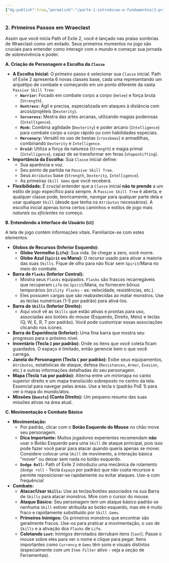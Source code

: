 ```yaml
---
{"dg-publish":true,"permalink":"/parte-1-introducao-e-fundamentos/2-primeiros-passos-em-wraeclast/"}
---
```


### 2. Primeiros Passos em Wraeclast

Assim que você inicia Path of Exile 2, você é lançado nas praias sombrias de Wraeclast como um exilado. Seus primeiros momentos no jogo são cruciais para entender como interagir com o mundo e começar sua jornada de sobrevivência e poder.

**A. Criação de Personagem e Escolha da `Classe`**

*   **A Escolha Inicial:** O primeiro passo é selecionar sua `Classe` inicial. Path of Exile 2 apresenta 6 novas classes base, cada uma representando um arquétipo de combate e começando em um ponto diferente da vasta `Passive Skill Tree`:
    *   **`Warrior`:** Focado em combate corpo a corpo (`melee`) e força bruta (`Strength`).
    *   **`Huntress`:** Ágil e precisa, especializada em ataques à distância com arcos/projéteis (`Dexterity`).
    *   **`Sorceress`:** Mestra das artes arcanas, utilizando magias poderosas (`Intelligence`).
    *   **`Monk`:** Combina agilidade (`Dexterity`) e poder arcano (`Intelligence`) para combate corpo a corpo rápido ou com habilidades especiais.
    *   **`Mercenary`:** Versátil no uso de bestas (`crossbows`) e armadilhas, combinando `Dexterity` e `Intelligence`.
    *   **`Druid`:** Utiliza a força da natureza (`Strength`) e magia primal (`Intelligence`), capaz de se transformar em feras (`shapeshifting`).
*   **Importância da Escolha:** Sua `Classe` inicial define:
    *   Sua aparência e voz.
    *   Seu ponto de partida na `Passive Skill Tree`.
    *   Seus `Atributos` base (`Strength`, `Dexterity`, `Intelligence`).
    *   As primeiras `Skill Gems` que você receberá.
*   **Flexibilidade:** É crucial entender que a `Classe` inicial **não te prende** a um estilo de jogo específico para sempre. A `Passive Skill Tree` é aberta, e qualquer classe pode, teoricamente, navegar para qualquer parte dela e usar qualquer `Skill` (desde que tenha os `Atributos` necessários). A escolha inicial apenas torna certos caminhos e estilos de jogo mais *naturais* ou *eficientes* no começo.

**B. Entendendo a Interface do Usuário (`UI`)**

A tela de jogo contém informações vitais. Familiarize-se com estes elementos:

*   **Globos de Recursos (Inferior Esquerdo):**
    *   **Globo Vermelho (`Life`):** Sua vida. Se chegar a zero, você morre.
    *   **Globo Azul (`Spirit` ou Mana):** O recurso usado para ativar a maioria das suas `Skills`. Fique de olho para não ficar sem `Spirit`/Mana no meio do combate.
*   **Barra de `Flasks` (Inferior Central):**
    *   Mostra seus `Flasks` equipados. `Flasks` são frascos recarregáveis que recuperam `Life` ou `Spirit`/Mana, ou fornecem bônus temporários (`Utility Flasks` - ex: velocidade, resistências, etc.).
    *   Eles possuem cargas que são reabastecidas ao matar monstros. Use as teclas numéricas (1-5 por padrão) para ativá-los.
*   **Barra de `Skills` (Inferior Direito):**
    *   Aqui você vê as `Skills` que estão ativas e prontas para uso, associadas aos botões do mouse (Esquerdo, Direito, Meio) e teclas (Q, W, E, R, T por padrão). Você pode customizar essas associações clicando nos ícones.
*   **Barra de Experiência (Inferior):** Uma fina barra que mostra seu progresso para o próximo nível.
*   **Inventário (Tecla `I` por padrão):** Onde os itens que você coleta ficam guardados. O espaço é limitado, então gerencie bem o que você carrega.
*   **Janela do Personagem (Tecla `C` por padrão):** Exibe seus equipamentos, `Atributos`, estatísticas de ataque, defesa (`Resistances`, `Armor`, `Evasion`, etc.) e outras informações detalhadas do seu personagem.
*   **Mapa (Tecla `Tab` por padrão):** Alterna entre um minimapa no canto superior direito e um mapa translúcido sobreposto no centro da tela. Essencial para navegar pelas áreas. Use a tecla `U` (padrão PoE 1) para ver o mapa do mundo/atos.
*   **Missões (`Quests`) (Canto Direito):** Um pequeno resumo das suas missões ativas na área atual.

**C. Movimentação e Combate Básico**

*   **Movimentação:**
    *   Por padrão, clicar com o **Botão Esquerdo do Mouse** no chão move seu personagem.
    *   **Dica Importante:** Muitos jogadores experientes recomendam **não** usar o Botão Esquerdo para uma `Skill` de ataque principal, pois isso pode fazer você parar para atacar quando queria apenas se mover. Considere colocar uma `Skill` de movimento, a interação básica "mover" ou deixar sem nada no botão esquerdo.
    *   **`Dodge Roll`:** Path of Exile 2 introduziu uma mecânica de rolamento (`dodge roll` - Tecla `Espaço` por padrão) que não custa recursos e permite reposicionar-se rapidamente ou evitar ataques. Use-a com frequência!
*   **Combate:**
    *   **Atacar/Usar `Skills`:** Use as teclas/botões associados na sua Barra de `Skills` para atacar monstros. Mire com o cursor do mouse.
    *   **Ataque Básico:** Seu personagem tem um ataque básico padrão se nenhuma `Skill` estiver atribuída ao botão esquerdo, mas ele é muito fraco e rapidamente substituído por `Skill Gems`.
    *   **Primeiros Inimigos:** Os primeiros monstros que encontrar são geralmente fracos. Use-os para praticar a movimentação, o uso de `Skills` e a ativação dos `Flasks` de `Life`.
    *   **Coletando `Loot`:** Inimigos derrotados derrubam itens (`loot`). Passe o mouse sobre eles para ver o nome e clique para pegar. Itens importantes como `Currency` e `Gems` têm sons e visuais distintos (especialmente com um `Item Filter` ativo - veja a seção de Ferramentas).